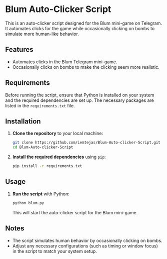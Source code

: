 
# Blum Auto-Clicker Script

This is an auto-clicker script designed for the Blum mini-game on Telegram. It automates clicks for the game while occasionally clicking on bombs to simulate more human-like behavior.

## Features
- Automates clicks in the Blum Telegram mini-game.
- Occasionally clicks on bombs to make the clicking seem more realistic.

## Requirements

Before running the script, ensure that Python is installed on your system and the required dependencies are set up. The necessary packages are listed in the `requirements.txt` file.

## Installation

1. **Clone the repository** to your local machine:

   ```bash
   git clone https://github.com/iemtejas/Blum-Auto-clicker-Script.git
   cd Blum-Auto-clicker-Script
   ```

2. **Install the required dependencies** using `pip`:

   ```bash
   pip install -r requirements.txt
   ```

## Usage

1. **Run the script** with Python:

   ```bash
   python blum.py
   ```

   This will start the auto-clicker script for the Blum mini-game.

## Notes

- The script simulates human behavior by occasionally clicking on bombs.
- Adjust any necessary configurations (such as timing or window focus) in the script to match your system setup.

